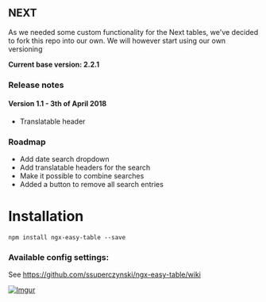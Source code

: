 ## NEXT
As we needed some custom functionality for the Next tables, we've decided to fork this repo into our own. We will however start using our own versioning

**Current base version: 2.2.1**

### Release notes
####  Version 1.1 - 3th of April 2018
- Translatable header

### Roadmap
- Add date search dropdown
- Add translatable headers for the search
- Make it possible to combine searches
- Added a button to remove all search entries



# Installation

`npm install ngx-easy-table --save`

### Available config settings:

See https://github.com/ssuperczynski/ngx-easy-table/wiki


[![Imgur](http://i.imgur.com/qbbb6ah.png)](http://espeo.eu/)
